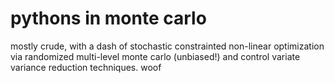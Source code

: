 # pythons in monte carlo

mostly crude, with a dash of stochastic constrainted non-linear optimization via randomized multi-level monte carlo (unbiased!) and control variate variance reduction techniques. woof
